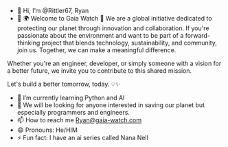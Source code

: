 - 👋 Hi, I’m @Rittler67, Ryan
- 👀 🌍 Welcome to Gaia Watch 🌱
We are a global initiative dedicated to protecting our planet through innovation and collaboration. If you're passionate about the environment and want to be part of a forward-thinking project that blends technology, sustainability, and community, join us. Together, we can make a meaningful difference.

Whether you're an engineer, developer, or simply someone with a vision for a better future, we invite you to contribute to this shared mission.

Let's build a better tomorrow, today. 💡✨
- 🌱 I’m currently learning Python and AI
- 💞️ We will be looking for anyone interested in saving our planet but especially programmers and engineers.  
- 📫 How to reach me Ryan@gaia-watch.com
- 😄 Pronouns: He/HIM
- ⚡ Fun fact: I have an ai series called Nana Nell

<!---
Rittler67/Rittler67 is a ✨ special ✨ repository because its `README.md` (this file) appears on your GitHub profile.
You can click the Preview link to take a look at your changes.
--->
